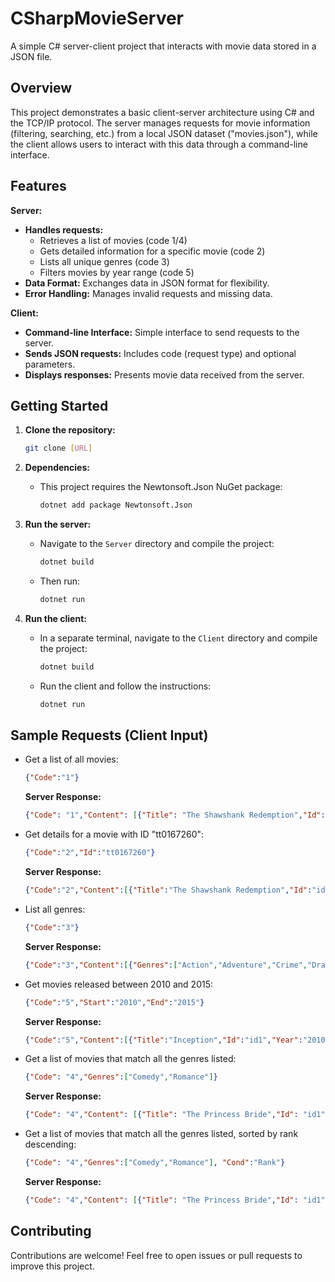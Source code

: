 
# CSharpMovieServer 

A simple C# server-client project that interacts with movie data stored in a JSON file.

## Overview

This project demonstrates a basic client-server architecture using C# and the TCP/IP protocol. The server manages requests for movie information (filtering, searching, etc.) from a local JSON dataset ("movies.json"), while the client allows users to interact with this data through a command-line interface.

## Features

**Server:**

* **Handles requests:**
    * Retrieves a list of movies (code 1/4)
    * Gets detailed information for a specific movie (code 2)
    * Lists all unique genres (code 3)
    * Filters movies by year range (code 5)
* **Data Format:**  Exchanges data in JSON format for flexibility.
* **Error Handling:**  Manages invalid requests and missing data.

**Client:**

* **Command-line Interface:** Simple interface to send requests to the server.
* **Sends JSON requests:**  Includes code (request type) and optional parameters.
* **Displays responses:**  Presents movie data received from the server.

## Getting Started

1. **Clone the repository:**

   ```bash
   git clone [URL]
   ```

2. **Dependencies:**

   * This project requires the Newtonsoft.Json NuGet package:
     ```bash
     dotnet add package Newtonsoft.Json
     ```

3. **Run the server:**

   * Navigate to the `Server` directory and compile the project:
     ```bash
     dotnet build
     ```
   * Then run:
     ```bash
     dotnet run
     ```

4. **Run the client:**

   * In a separate terminal, navigate to the `Client` directory and compile the project:
     ```bash
     dotnet build
     ```
   * Run the client and follow the instructions:
     ```bash
     dotnet run
     ```

## Sample Requests (Client Input)

* Get a list of all movies:
  ```json
  {"Code":"1"} 
  ```
   **Server Response:**
  ```json
  {"Code": "1","Content": [{"Title": "The Shawshank Redemption","Id": "id1"},{"Title": "The Godfather","Id": "id2"},...]}
  ```


* Get details for a movie with ID "tt0167260":
  ```json
  {"Code":"2","Id":"tt0167260"}
  ```
  **Server Response:**
  ```json
  {"Code":"2","Content":[{"Title":"The Shawshank Redemption","Id":"id1","Rank":"1","Rating":"9.3","Genres":["Drama"],"Year":"1994","Desc":"Two imprisoned men bond over a number of years, finding solace and eventual redemption through acts of common decency."}]}
  ```


* List all genres:
  ```json
  {"Code":"3"}
  ```
  **Server Response:**
  ```json
  {"Code":"3","Content":[{"Genres":["Action","Adventure","Crime","Drama","Thriller","War","Western",...]}]}
  ```



* Get movies released between 2010 and 2015:
  ```json
  {"Code":"5","Start":"2010","End":"2015"}
  ```
  **Server Response:**
  ```json
  {"Code":"5","Content":[{"Title":"Inception","Id":"id1","Year":"2010"},{"Title":"The King's Speech","Id":"id2","Year":"2010"},...]}
  ```
  

* Get a list of movies that match all the genres listed:
  ```json
  {"Code": "4","Genres":["Comedy","Romance"]}
  ```
   
  **Server Response:**
  ```json
  {"Code": "4","Content": [{"Title": "The Princess Bride","Id": "id1"},{"Title": "Groundhog Day","Id": "id2"},...]}
  ```


* Get a list of movies that match all the genres listed, sorted by rank descending:
  ```json
  {"Code": "4","Genres":["Comedy","Romance"], "Cond":"Rank"} 
  ```
   **Server Response:**
  ```json
  {"Code": "4","Content": [{"Title": "The Princess Bride","Id": "id1"},{"Title": "Groundhog Day","Id": "id2"},...]}  // Movies are sorted by Rank
  ```


## Contributing

Contributions are welcome! Feel free to open issues or pull requests to improve this project.

